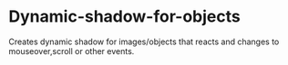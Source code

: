 # Dynamic-shadow-for-objects
Creates dynamic shadow for images/objects that reacts and changes to mouseover,scroll or other events.
